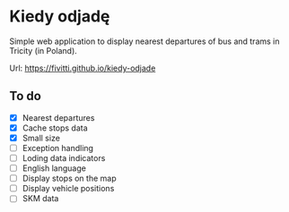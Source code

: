 # Kiedy odjadę

Simple web application to display nearest departures of bus and trams in Tricity (in Poland).

Url: https://fivitti.github.io/kiedy-odjade

## To do

- [x] Nearest departures
- [x] Cache stops data
- [x] Small size
- [ ] Exception handling
- [ ] Loding data indicators
- [ ] English language
- [ ] Display stops on the map
- [ ] Display vehicle positions
- [ ] SKM data